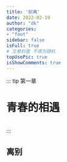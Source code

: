 ```yaml
---
title: '别离'
date: 2022-02-19
author: "dk"
categories:
- "foot"
sidebar: false
isFull: true
# 文章封面 不填为随机
topUsePic: true
isShowComments: true
---
```


::: tip 第一章
<h1>青春的相遇</h1><br>
:::

<!-- more -->


## 离别



